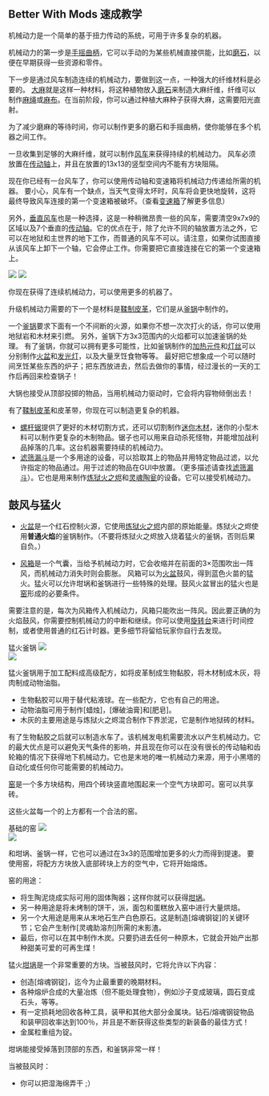 ## Better With Mods 速成教学

机械动力是一个简单的基于扭力传动的系统，可用于许多复杂的机器。

机械动力的第一步是[手摇曲柄](../blocks/hand_crank.md)，它可以手动的为某些机械直接供能，比如[磨石](../blocks/mill.md)，以便在早期获得一些资源和零件。

下一步是通过风车制造连续的机械动力，要做到这一点，一种强大的纤维材料是必要的。
[大麻](../blocks/hemp.md)就是这样一种材料，将这种植物放入[磨石](../blocks/mill.md)来制造大麻纤维，纤维可以制作[麻绳](../items/rope.md)或[麻布](../items/fabric.md)。在当前阶段，你可以通过种植大麻种子获得大麻，这需要阳光直射。

为了减少磨麻的等待时间，你可以制作更多的磨石和手摇曲柄，使你能够在多个机器之间工作。

一旦收集到足够的大麻纤维，就可以制作[风车](../blocks/windmill.md)来获得持续的机械动力。
风车必须放置在[传动轴](../blocks/axle.md)上，并且在放置的13x13的竖型空间内不能有方块阻隔。

现在你已经有一台风车了，你可以使用传动轴和变速箱将机械动力传递给所需的机器。
要小心，风车有一个缺点，当天气变得太坏时，风车将会更快地旋转，这将最终导致风车连接的第一个变速箱被破坏。（查看[变速箱](../blocks/gearbox.md)了解更多信息）

另外，[垂直风车](../blocks/windmill.md)也是一种选择，这是一种稍微昂贵一些的风车，需要清空9x7x9的区域以及7个垂直的[传动轴](../blocks/axle.md)。它的优点在于，除了允许不同的轴放置方法之外，它可以在地狱和主世界的地下工作，而普通的风车不可以。请注意，如果你试图直接从该风车上卸下一个轴，它会停止工作。你需要把它直接连接在它的第一个变速箱上。

![](betterwithmods:docs/imgs/mechanical-power.png)
![](https://betterwithmods.github.io/Documentation/imgs/mechanical-power.png)

你现在获得了连续机械动力，可以使用更多的机器了。

升级机械动力需要的下一个是材料是[鞣制皮革](../items/tanned_leather.md)，它们是从[釜锅](../blocks/cauldron.md)中制作的。


一个[釜锅](../blocks/cauldron.md)要求下面有一个不间断的火源，如果你不想一次次打火的话，你可以使用地狱岩和木材来引燃。
另外，釜锅下方3x3范围内的火焰都可以加速釜锅的处理。
有了釜锅，你就可以拥有更多可能性，比如釜锅制作的[加热元件](../items/element.md)和[灯丝](../items/filament.md)可以分别制作[火盆](../blocks/hibachi.md)和[发光灯](../blocks/light.md)，以及大量烹饪食物等等。
最好把它想象成一个可以随时间烹饪某些东西的炉子；把东西放进去，然后去做你的事情，经过漫长的一天的工作后再回来检查锅子！

大锅也接受从顶部投掷的物品，当用机械动力驱动时，它会将内容物倾倒出去！

有了[鞣制皮革](../items/tanned_leather.md)和皮革带，你现在可以制造更复杂的机器。
* [螺杆锯](../blocks/saw.md)提供了更好的木材切割方式，还可以切割制作[迷你木材](../blocks/minimized_wood.md)，迷你的小型木料可以制作更复杂的木制物品。锯子也可以用来自动杀死怪物，并能增加战利品掉落的几率。这台机器需要持续的机械动力。
* [滤筛漏斗](../blocks/hopper.md)是一个多用途的设备，可以拾取其上的物品并用特定物品过滤，以允许指定的物品通过。用于过滤的物品在GUI中放置。（更多描述请查找[滤筛漏斗](../blocks/hopper.md)）。它也是用来制作[炼狱火之烬](../items/hellfire.md)和[灵魂陶瓮](../blocks/soul_urn.md)的设备。它可以接受机械动力。

## 鼓风与猛火

* [火盆](../blocks/hibachi.md)是一个红石控制火源，它使用[炼狱火之烬](../items/hellfire.md)内部的原始能量。炼狱火之烬使用**普通火焰**的釜锅制作。（不要将炼狱火之烬放入烧着猛火的釜锅，否则后果自负。）

* [风箱](../blocks/bellows.md)是一个气囊，当给予机械动力时，它会收缩并在前面的3×范围吹出一阵风，而机械动力消失时则会膨胀。
风箱可以为[火盆](../blocks/hibachi.md)鼓风，得到蓝色火苗的猛火。猛火可以允许坩埚和釜锅进行一些特殊的处理。鼓风火盆冒出的猛火也是[窑](../blocks/kiln.md)形成的必要条件。

需要注意的是，每次为风箱传入机械动力，风箱只能吹出一阵风。因此要正确的为火焰鼓风，你需要控制机械动力的中断和继续。你可以使用[旋转台](../blocks/turntable.md)来进行时间控制，或者使用普通的红石计时器。更多细节将留给玩家你自行去发现。

猛火釜锅
![](https://betterwithmods.github.io/Documentation/imgs/stoking.png)    
![](betterwithmods:docs/imgs/stoking.png)

猛火釜锅用于加工配料成高级配方，如将皮革制成生物黏胶，将木材制成木灰，将肉制成动物油脂。
 * 生物黏胶可以用于替代粘液球。在一些配方，它也有自己的用途。
 * 动物油脂可用于制作[蜡烛]，[爆破油膏]和[肥皂]。
 * 木灰的主要用途是与炼狱火之烬混合制作下界淤泥，它是制作地狱砖的材料。

有了生物黏胶之后就可以制造水车了。该机械发电机需要流水以产生机械动力。它的最大优点是可以避免天气条件的影响，并且现在你可以在没有很长的传动轴和齿轮箱的情况下获得地下机械动力。它也是末地的唯一机械动力来源，用于小黑塔的自动化或任何你可能需要的机械动力。

[窑](../blocks/kiln.md)是一个多方块结构，用四个砖块竖直地围起来一个空气方块即可。窑可以共享砖。

这些火盆每一个的上方都有一个合法的窑。

基础的窑
![](https://betterwithmods.github.io/Documentation/imgs/kilns.png)    
![](betterwithmods:docs/imgs/kilns.png)

和坩埚、釜锅一样，它也可以通过在3x3的范围增加更多的火力而得到提速。
要使用窑，将配方方块放入底部砖块上方的空气中，它将开始熔炼。

窑的用途：
 * 将生陶泥烧成实际可用的固体陶器；这样你就可以获得[坩埚](../blocks/crucible.md)。
 * 另一种用途是将未烤制的饼干，派，面包和蛋糕放入窑中进行大量烘焙。
 * 另一个大用途是用来从末地石生产白色原石。这是制造[熔魂钢锭]的关键环节；它会产生制作[灵魂助溶剂]所需的末影渣。
 * 最后，你可以在其中制作木炭。只要扔进去任何一种原木，它就会开始产出那种甜美可爱的可再生煤！

猛火[坩埚](../blocks/crucible.md)是一个非常重要的方块。当被鼓风时，它将允许以下内容：

 * 创造[熔魂钢锭]，迄今为止最重要的晚期材料。
 * 各种熔炉合成的大量冶炼（但不能处理食物），例如沙子变成玻璃，圆石变成石头，等等。
 * 有一定损耗地回收各种工具，装甲和其他大部分金属块。钻石/熔魂钢锭物品和装甲回收率达到100％，并且是不断获得这些类型的新装备的最佳方式！
 * 金属粒重组为锭。

坩埚能接受掉落到顶部的东西，和釜锅非常一样！

当被鼓风时：
 * 你可以把湿海绵弄干 ;）

